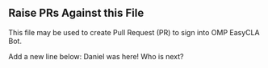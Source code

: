 ## Raise PRs Against this File

This file may be used to create Pull Request (PR) to sign into OMP EasyCLA Bot.

Add a new line below:
Daniel was here! Who is next?
